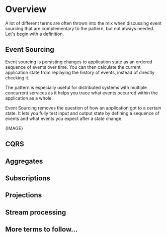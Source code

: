 # Overview

A lot of different terms are often thrown into the mix when discussing event sourcing that are complementary to the pattern, but not always needed. Let's begin with a definition.

## Event Sourcing

Event sourcing is persisting changes to application state as an ordered sequence of events over time. You can then calculate the current application state from replaying the history of events, instead of directly checking it.

The pattern is especially useful for distributed systems with multiple concurrent services as it helps you trace what events occurred within the application as a whole.

Event Sourcing removes the question of how an application got to a certain state. It lets you fully test input and output state by defining a sequence of events and what events you expect after a state change.

{IMAGE}

## CQRS

## Aggregates

## Subscriptions

## Projections

## Stream processing

## More terms to follow…
